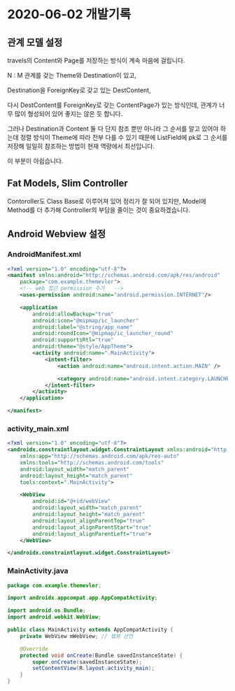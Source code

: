 # 2020-06-02 개발기록



## 관계 모델 설정

travels의 Content와 Page를 저장하는 방식이 계속 마음에 걸립니다.

N : M 관계를 갖는 Theme와 Destination이 있고,

Destination을 ForeignKey로 갖고 있는 DestContent,

다시 DestContent를 ForeignKey로 갖는 ContentPage가 있는 방식인데, 관계가 너무 많이 형성되어 있어 좋지는 않은 듯 합니다.

그러나 Destination과 Content 둘 다 단지 참조 뿐만 아니라 그 순서를 알고 있어야 하는데 정렬 방식이 Theme에 따라 전부 다를 수 있기 때문에 ListField에 pk로 그 순서를 저장해 일일히 참조하는 방법이 현재 역량에서 최선입니다.

이 부분이 아쉽습니다.





## Fat Models, Slim Controller

Contoroller도 Class Base로 이루어져 있어 정리가 잘 되어 있지만, Model에 Method를 더 추가해 Controller의 부담을 줄이는 것이 중요하겠습니다.





## Android Webview 설정



### AndroidManifest.xml

```xml
<?xml version="1.0" encoding="utf-8"?>
<manifest xmlns:android="http://schemas.android.com/apk/res/android"
    package="com.example.themevler">
    <!-- web 접근 permission 추가   -->
    <uses-permission android:name="android.permission.INTERNET"/>

    <application
        android:allowBackup="true"
        android:icon="@mipmap/ic_launcher"
        android:label="@string/app_name"
        android:roundIcon="@mipmap/ic_launcher_round"
        android:supportsRtl="true"
        android:theme="@style/AppTheme">
        <activity android:name=".MainActivity">
            <intent-filter>
                <action android:name="android.intent.action.MAIN" />

                <category android:name="android.intent.category.LAUNCHER" />
            </intent-filter>
        </activity>
    </application>

</manifest>
```



### activity_main.xml

```xml
<?xml version="1.0" encoding="utf-8"?>
<androidx.constraintlayout.widget.ConstraintLayout xmlns:android="http://schemas.android.com/apk/res/android"
    xmlns:app="http://schemas.android.com/apk/res-auto"
    xmlns:tools="http://schemas.android.com/tools"
    android:layout_width="match_parent"
    android:layout_height="match_parent"
    tools:context=".MainActivity">

    <WebView
        android:id="@+id/webView"
        android:layout_width="match_parent"
        android:layout_height="match_parent"
        android:layout_alignParentTop="true"
        android:layout_alignParentStart="true"
        android:layout_alignParentLeft="true">
    </WebView>

</androidx.constraintlayout.widget.ConstraintLayout>
```





### MainActivity.java

```java
package com.example.themevler;

import androidx.appcompat.app.AppCompatActivity;

import android.os.Bundle;
import android.webkit.WebView;

public class MainActivity extends AppCompatActivity {
    private WebView mWebView; // 웹뷰 선언

    @Override
    protected void onCreate(Bundle savedInstanceState) {
        super.onCreate(savedInstanceState);
        setContentView(R.layout.activity_main);
    }
}
```

